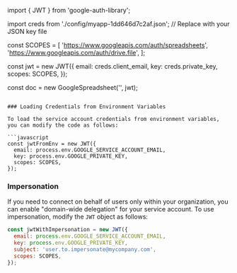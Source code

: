 import { JWT } from 'google-auth-library';

import creds from './config/myapp-1dd646d7c2af.json'; // Replace with your JSON key file

const SCOPES = [
  'https://www.googleapis.com/auth/spreadsheets',
  'https://www.googleapis.com/auth/drive.file',
];

const jwt = new JWT({
  email: creds.client_email,
  key: creds.private_key,
  scopes: SCOPES,
});

const doc = new GoogleSpreadsheet('<YOUR-DOC-ID>', jwt);
```

### Loading Credentials from Environment Variables

To load the service account credentials from environment variables, you can modify the code as follows:

```javascript
const jwtFromEnv = new JWT({
  email: process.env.GOOGLE_SERVICE_ACCOUNT_EMAIL,
  key: process.env.GOOGLE_PRIVATE_KEY,
  scopes: SCOPES,
});
```

### Impersonation

If you need to connect on behalf of users only within your organization, you can enable "domain-wide delegation" for your service account. To use impersonation, modify the `JWT` object as follows:

```javascript
const jwtWithImpersonation = new JWT({
  email: process.env.GOOGLE_SERVICE_ACCOUNT_EMAIL,
  key: process.env.GOOGLE_PRIVATE_KEY,
  subject: 'user.to.impersonate@mycompany.com',
  scopes: SCOPES,
});
